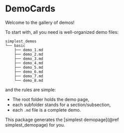 # DemoCards

Welcome to the gallery of demos!

To start with, all you need is well-organized demo files:

```text
simplest_demos
└── basic
    ├── demo_1.md
    ├── demo_2.md
    ├── demo_3.md
    ├── demo_4.md
    ├── demo_5.md
    ├── demo_6.md
    ├── demo_7.md
    └── demo_8.md
```

and the rules are simple:

* The root folder holds the demo page,
* each subfolder stands for a section/subsection,
* each `.md` file is a complete demo.

This package generates the [simplest demopage](@ref simplest_demopage) for you.
